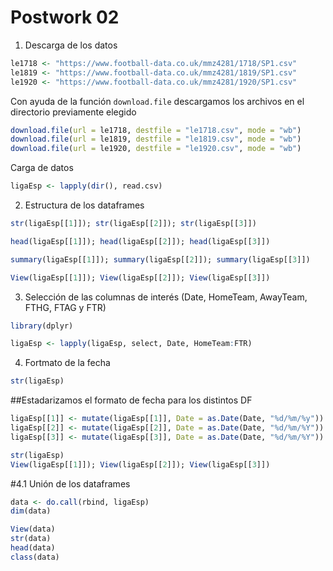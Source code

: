# Postwork 02

1. Descarga de los datos

```R
le1718 <- "https://www.football-data.co.uk/mmz4281/1718/SP1.csv"
le1819 <- "https://www.football-data.co.uk/mmz4281/1819/SP1.csv"
le1920 <- "https://www.football-data.co.uk/mmz4281/1920/SP1.csv"
```

Con ayuda de la función `download.file` descargamos los archivos en el directorio previamente elegido

```R
download.file(url = le1718, destfile = "le1718.csv", mode = "wb")
download.file(url = le1819, destfile = "le1819.csv", mode = "wb")
download.file(url = le1920, destfile = "le1920.csv", mode = "wb")
```

Carga de datos
```R
ligaEsp <- lapply(dir(), read.csv)
```

2. Estructura de los dataframes

```R
str(ligaEsp[[1]]); str(ligaEsp[[2]]); str(ligaEsp[[3]])

head(ligaEsp[[1]]); head(ligaEsp[[2]]); head(ligaEsp[[3]])

summary(ligaEsp[[1]]); summary(ligaEsp[[2]]); summary(ligaEsp[[3]])

View(ligaEsp[[1]]); View(ligaEsp[[2]]); View(ligaEsp[[3]])
```

3. Selección de las columnas de interés (Date, HomeTeam, AwayTeam, FTHG, FTAG y FTR)

```R
library(dplyr)

ligaEsp <- lapply(ligaEsp, select, Date, HomeTeam:FTR)
```

4. Fortmato de la fecha

```R
str(ligaEsp)
```

##Estadarizamos el formato de fecha para los distintos DF

```R
ligaEsp[[1]] <- mutate(ligaEsp[[1]], Date = as.Date(Date, "%d/%m/%y"))
ligaEsp[[2]] <- mutate(ligaEsp[[2]], Date = as.Date(Date, "%d/%m/%Y"))
ligaEsp[[3]] <- mutate(ligaEsp[[3]], Date = as.Date(Date, "%d/%m/%Y"))

str(ligaEsp)
View(ligaEsp[[1]]); View(ligaEsp[[2]]); View(ligaEsp[[3]])
```

#4.1 Unión de los dataframes

```R
data <- do.call(rbind, ligaEsp)
dim(data)

View(data)
str(data)
head(data)
class(data)
``` 

